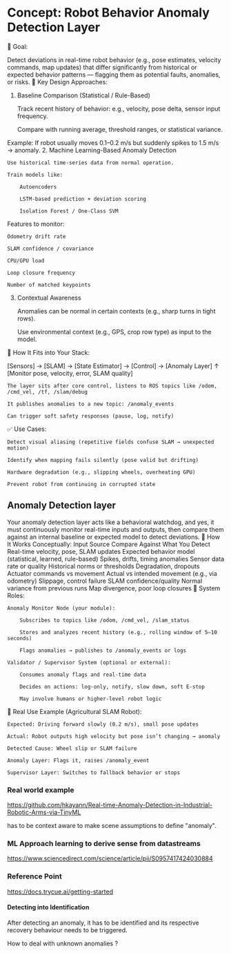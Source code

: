 # Concept: Robot Behavior Anomaly Detection Layer

🎯 Goal:

Detect deviations in real-time robot behavior (e.g., pose estimates, velocity commands, map updates) that differ significantly from historical or expected behavior patterns — flagging them as potential faults, anomalies, or risks.
🧠 Key Design Approaches:

1. Baseline Comparison (Statistical / Rule-Based)

    Track recent history of behavior: e.g., velocity, pose delta, sensor input frequency.

    Compare with running average, threshold ranges, or statistical variance.

Example:
If robot usually moves 0.1–0.2 m/s but suddenly spikes to 1.5 m/s → anomaly.
2. Machine Learning-Based Anomaly Detection

    Use historical time-series data from normal operation.

    Train models like:

        Autoencoders

        LSTM-based prediction + deviation scoring

        Isolation Forest / One-Class SVM

Features to monitor:

    Odometry drift rate

    SLAM confidence / covariance

    CPU/GPU load

    Loop closure frequency

    Number of matched keypoints

3. Contextual Awareness

    Anomalies can be normal in certain contexts (e.g., sharp turns in tight rows).

    Use environmental context (e.g., GPS, crop row type) as input to the model.

🔧 How It Fits into Your Stack:

[Sensors] → [SLAM] → [State Estimator] → [Control] → [Anomaly Layer]
                                             ↑
                                  [Monitor pose, velocity, error, SLAM quality]

    The layer sits after core control, listens to ROS topics like /odom, /cmd_vel, /tf, /slam/debug

    It publishes anomalies to a new topic: /anomaly_events

    Can trigger soft safety responses (pause, log, notify)

✅ Use Cases:

    Detect visual aliasing (repetitive fields confuse SLAM → unexpected motion)

    Identify when mapping fails silently (pose valid but drifting)

    Hardware degradation (e.g., slipping wheels, overheating GPU)

    Prevent robot from continuing in corrupted state

## Anomaly Detection layer

Your anomaly detection layer acts like a behavioral watchdog, and yes, it must continuously monitor real-time inputs and outputs, then compare them against an internal baseline or expected model to detect deviations.
🔄 How It Works Conceptually:
Input Source Compare Against	What You Detect
Real-time velocity, pose, SLAM updates	Expected behavior model (statistical, learned, rule-based)	Spikes, drifts, timing anomalies
Sensor data rate or quality	Historical norms or thresholds	Degradation, dropouts
Actuator commands vs movement	Actual vs intended movement (e.g., via odometry)	Slippage, control failure
SLAM confidence/quality	Normal variance from previous runs	Map divergence, poor loop closures
🧠 System Roles:

    Anomaly Monitor Node (your module):

        Subscribes to topics like /odom, /cmd_vel, /slam_status

        Stores and analyzes recent history (e.g., rolling window of 5–10 seconds)

        Flags anomalies → publishes to /anomaly_events or logs

    Validator / Supervisor System (optional or external):

        Consumes anomaly flags and real-time data

        Decides on actions: log-only, notify, slow down, soft E-stop

        May involve humans or higher-level robot logic

🔐 Real Use Example (Agricultural SLAM Robot):

    Expected: Driving forward slowly (0.2 m/s), small pose updates

    Actual: Robot outputs high velocity but pose isn’t changing → anomaly

    Detected Cause: Wheel slip or SLAM failure

    Anomaly Layer: Flags it, raises /anomaly_event

    Supervisor Layer: Switches to fallback behavior or stops

### Real world example

https://github.com/hkayann/Real-time-Anomaly-Detection-in-Industrial-Robotic-Arms-via-TinyML

has to be context aware to make scene assumptions to define "anomaly".


### ML Approach learning to derive sense from datastreams

https://www.sciencedirect.com/science/article/pii/S0957417424030884

### Reference Point

https://docs.trycue.ai/getting-started

#### Detecting into Identification

After detecting an anomaly, it has to be identified and its respective recovery behaviour needs to be triggered.

How to deal with unknown anomalies ?

